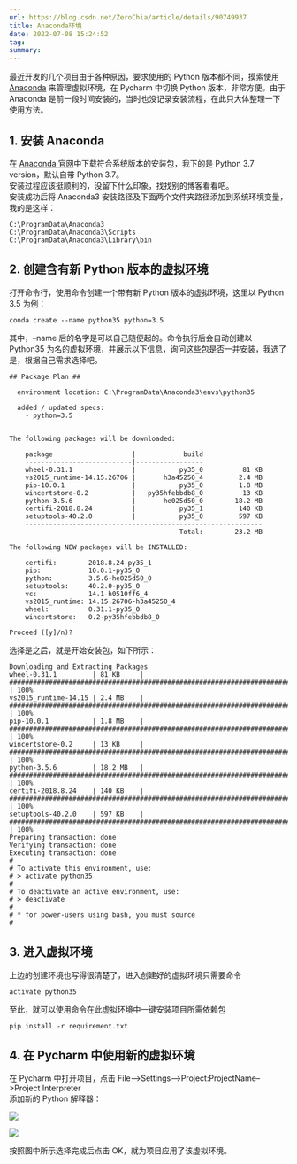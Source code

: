 ```yaml
---
url: https://blog.csdn.net/ZeroChia/article/details/90749937
title: Anaconda环境
date: 2022-07-08 15:24:52
tag: 
summary: 
---
```

最近开发的几个项目由于各种原因，要求使用的 Python 版本都不同，摸索使用 [Anaconda](https://so.csdn.net/so/search?q=Anaconda&spm=1001.2101.3001.7020) 来管理虚拟环境，在 Pycharm 中切换 Python 版本，非常方便。由于 Anaconda 是前一段时间安装的，当时也没记录安装流程，在此只大体整理一下使用方法。

## 1. 安装 Anaconda

在 [Anaconda 官网](https://www.anaconda.com/distribution/)中下载符合系统版本的安装包，我下的是 Python 3.7 version，默认自带 Python 3.7。  
安装过程应该挺顺利的，没留下什么印象，找找别的博客看看吧。  
安装成功后将 Anaconda3 安装路径及下面两个文件夹路径添加到系统环境变量，我的是这样：

```
C:\ProgramData\Anaconda3
C:\ProgramData\Anaconda3\Scripts
C:\ProgramData\Anaconda3\Library\bin 
```

## 2. 创建含有新 Python 版本的[虚拟环境](https://so.csdn.net/so/search?q=%E8%99%9A%E6%8B%9F%E7%8E%AF%E5%A2%83&spm=1001.2101.3001.7020)

打开命令行，使用命令创建一个带有新 Python 版本的虚拟环境，这里以 Python 3.5 为例：

```
conda create --name python35 python=3.5 
```

其中，–name 后的名字是可以自己随便起的。命令执行后会自动创建以 Python35 为名的虚拟环境，并展示以下信息，询问这些包是否一并安装，我选了是，根据自己需求选择吧。

```
## Package Plan ##

  environment location: C:\ProgramData\Anaconda3\envs\python35

  added / updated specs:
    - python=3.5


The following packages will be downloaded:

    package                    |            build
    ---------------------------|-----------------
    wheel-0.31.1               |           py35_0          81 KB
    vs2015_runtime-14.15.26706 |       h3a45250_4         2.4 MB
    pip-10.0.1                 |           py35_0         1.8 MB
    wincertstore-0.2           |   py35hfebbdb8_0          13 KB
    python-3.5.6               |       he025d50_0        18.2 MB
    certifi-2018.8.24          |           py35_1         140 KB
    setuptools-40.2.0          |           py35_0         597 KB
    ------------------------------------------------------------
                                           Total:        23.2 MB

The following NEW packages will be INSTALLED:

    certifi:        2018.8.24-py35_1
    pip:            10.0.1-py35_0
    python:         3.5.6-he025d50_0
    setuptools:     40.2.0-py35_0
    vc:             14.1-h0510ff6_4
    vs2015_runtime: 14.15.26706-h3a45250_4
    wheel:          0.31.1-py35_0
    wincertstore:   0.2-py35hfebbdb8_0

Proceed ([y]/n)? 
```

选择是之后，就是开始安装包，如下所示：

```
Downloading and Extracting Packages
wheel-0.31.1         | 81 KB     | ############################################################################ | 100%
vs2015_runtime-14.15 | 2.4 MB    | ############################################################################ | 100%
pip-10.0.1           | 1.8 MB    | ############################################################################ | 100%
wincertstore-0.2     | 13 KB     | ############################################################################ | 100%
python-3.5.6         | 18.2 MB   | ############################################################################ | 100%
certifi-2018.8.24    | 140 KB    | ############################################################################ | 100%
setuptools-40.2.0    | 597 KB    | ############################################################################ | 100%
Preparing transaction: done
Verifying transaction: done
Executing transaction: done
#
# To activate this environment, use:
# > activate python35
#
# To deactivate an active environment, use:
# > deactivate
#
# * for power-users using bash, you must source
# 
```

## 3. 进入虚拟环境

上边的创建环境也写得很清楚了，进入创建好的虚拟环境只需要命令

```
activate python35 
```

至此，就可以使用命令在此虚拟环境中一键安装项目所需依赖包

```
pip install -r requirement.txt 
```

## 4. 在 Pycharm 中使用新的虚拟环境

在 Pycharm 中打开项目，点击 File–>Settings–>Project:ProjectName–>Project Interpreter  
添加新的 Python 解释器：  

![](media/20190603143215990.png)

  

![](media/20190603143924616.png)

  
按照图中所示选择完成后点击 OK，就为项目应用了该虚拟环境。
